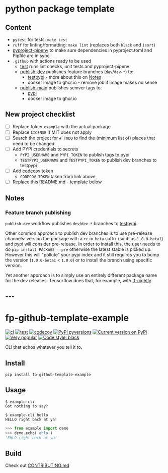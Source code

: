 # python package template

## Content

* `pytest` for tests: `make test`
* `ruff` for linting/formatting: `make lint` (replaces both `black` and `isort`)
* [pyproject-pipenv](https://github.com/fopina/pyproject-pipenv) to make sure dependencies in pyproject.toml and Pipfile are in sync
* `.github` with actions ready to be used
    * [test](.github/workflows/test.yml) runs lint checks, unit tests and pyproject-pipenv
    * [publish-dev](.github/workflows/publish-dev.yml) publishes feature branches (`dev`/`dev-*`) to:
      * [testpypi](https://test.pypi.org) - more about this on [Notes](#feature-branch-publishing)
      * docker image to ghcr.io - remove job if image makes no sense
    * [publish-main](.github/workflows/publish-main.yml) publishes semver tags to:
      * [pypi](https://pypi.org)
      * docker image to ghcr.io

## New project checklist

* [ ] Replace folder `example` with the actual package
* [ ] Replace `LICENSE` if MIT does not apply
* [ ] Search the project for `# TODO` to find the (minimum list of) places that need to be changed.
* [ ] Add PYPI credentials to secrets
    * `PYPI_USERNAME` and `PYPI_TOKEN` to publish tags to pypi
    * `TESTPYPI_USERNAME` and `TESTPYPI_TOKEN` to publish dev branches to testpypi
* [ ] Add [codecov](https://app.codecov.io/github/fopina/) token
    * `CODECOV_TOKEN` taken from link above
* [ ] Replace this README.md - template below

## Notes

### Feature branch publishing

`publish-dev` workflow publishes `dev`/`dev-*` branches to [testpypi](https://test.pypi.org).

Other common approach to publish dev branches is to use pre-release channels: version the package with a `rc` or `beta` suffix (such as `1.0.0-beta1`) and pypi will consider pre-release. In order to install this, the user needs to do `pip install PACKAGE --pre` otherwise the latest stable is picked up.  
However this will "pollute" your pypi index and it still requires you to bump the version (`1.0.0-beta1` < `1.0.0`) or to install the branch using specific version.

Yet another approach is to simply use an entirely different package name for the dev releases. Tensorflow does that, for example, with [tf-nightly](https://pypi.org/project/tf-nightly/).

## ---

# fp-github-template-example

[![ci](https://github.com/fopina/python-package-template/actions/workflows/publish-main.yml/badge.svg)](https://github.com/fopina/python-package-template/actions/workflows/publish-main.yml)
[![test](https://github.com/fopina/python-package-template/actions/workflows/test.yml/badge.svg)](https://github.com/fopina/python-package-template/actions/workflows/test.yml)
[![codecov](https://codecov.io/github/fopina/python-package-template/graph/badge.svg)](https://codecov.io/github/fopina/python-package-template)
[![PyPI pyversions](https://img.shields.io/pypi/pyversions/fp-github-template-example.svg)](https://pypi.org/project/fp-github-template-example/)
[![Current version on PyPi](https://img.shields.io/pypi/v/django-bulk-update-or-create)](https://pypi.org/project/fp-github-template-example/)
[![Very popular](https://img.shields.io/pypi/dm/fp-github-template-example)](https://pypistats.org/packages/fp-github-template-example)
[![Code style: black](https://img.shields.io/badge/code%20style-black-000000.svg)](https://github.com/psf/black)

CLI that echos whatever you tell it to.

## Install

```
pip install fp-github-template-example
```

## Usage

```
$ example-cli
Got nothing to say?

$ example-cli hello
HELLO right back at ya!
```

```python
>>> from example import demo
>>> demo.echo('ehlo')
'EHLO right back at ya!'
```

## Build

Check out [CONTRIBUTING.md](CONTRIBUTING.md)